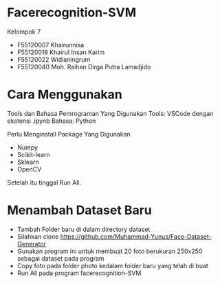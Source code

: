 # Facerecognition-SVM

Kelompok 7
- F55120007 Khairunnisa
- F55120018 Khairul Insan Karim
- F55120022 Widianingrum
- F55120040 Moh. Raihan Dirga Putra Lamadjido

# Cara Menggunakan
Tools dan Bahasa Pemrograman Yang Digunakan
Tools: VSCode dengan ekstensi .ipynb
Bahasa: Python

Perlu Menginstall Package Yang Digunakan
- Numpy
- Scikit-learn
- Sklearn
- OpenCV

Setelah itu tinggal Run All.

# Menambah Dataset Baru
- Tambah Folder baru di dalam directory dataset
- Silahkan clone https://github.com/Muhammad-Yunus/Face-Dataset-Generator
- Gunakan program ini untuk membuat 20 foto berukuran 250x250 sebagai dataset pada program
- Copy foto pada folder photo kedalam folder baru yang telah di buat
- Run All pada program facerecognition-SVM
